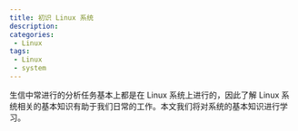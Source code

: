 ```yaml
---
title: 初识 Linux 系统
description: 
categories:
 - Linux
tags:
 - Linux
 - system
---
```


生信中常进行的分析任务基本上都是在 Linux 系统上进行的，因此了解 Linux 系统相关的基本知识有助于我们日常的工作。本文我们将对系统的基本知识进行学习。  

<!-- more -->
